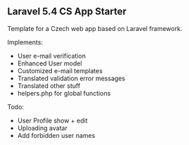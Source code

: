 ## Laravel 5.4 CS App Starter

Template for a Czech web app based on Laravel framework.

Implements:

- User e-mail verification
- Enhanced User model
- Customized e-mail templates
- Translated validation error messages
- Translated other stuff
- helpers.php for global functions

Todo:

- User Profile show + edit
- Uploading avatar
- Add forbidden user names

